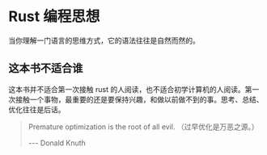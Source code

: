 # Rust 编程思想
当你理解一门语言的思维方式，它的语法往往是自然而然的。

## 这本书不适合谁
这本书并不适合第一次接触 rust 的人阅读，也不适合初学计算机的人阅读。第一次接触一个事物，最重要的还是要保持兴趣，和做以前做不到的事。思考、总结、优化往往是后话。

> Premature optimization is the root of all evil. （过早优化是万恶之源。）
>
> --- Donald Knuth
